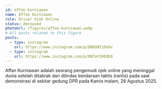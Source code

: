 ```yaml
---
id: affan-kurniawan
name: Affan Kurniawan
role: Driver Ojek Online
status: deceased
photoUrl: /figures/affan-kurniawan.webp
# All posts related to this figure
posts:
  - type: instagram
    url: https://www.instagram.com/p/DN6GNTiDeUv
  - type: instagram
    url: https://www.instagram.com/p/DN7aY2HE0bQ
---
```


Affan Kurniawan adalah seorang pengemudi ojek online yang meninggal dunia setelah ditabrak dan dilindas kendaraan taktis (rantis) pada saat demonstrasi di sekitar gedung DPR pada Kamis malam, 28 Agustus 2025.
